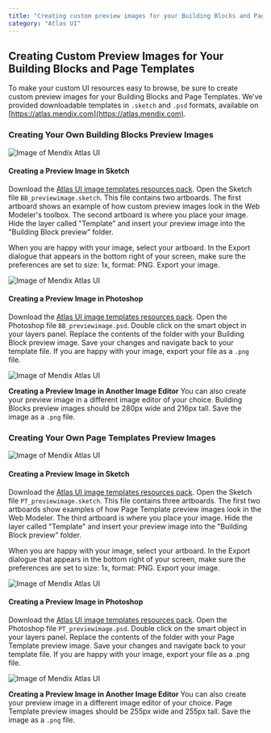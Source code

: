 ```yaml
---
title: "Creating custom preview images for your Building Blocks and Page Templates"
category: "Atlas UI"
---
```


## Creating Custom Preview Images for Your Building Blocks and Page Templates

To make your custom UI resources easy to browse, be sure to create custom preview images for your Building Blocks and Page Templates. We’ve provided downloadable templates in ```.sketch``` and ```.psd``` formats, available on [https://atlas.mendix.com](https://atlas.mendix.com).


### Creating Your Own Building Blocks Preview Images

![Image of Mendix Atlas UI](attachments/create_custom_image_bb.png)

#### Creating a Preview Image in Sketch
Download the [Atlas UI image templates resources pack](https://atlas.mendix.com/p/resources/7881299347899269). Open the Sketch file ```BB_previewimage.sketch```. This file contains two artboards. The first artboard shows an example of how custom preview images look in the Web Modeler's toolbox. The second artboard is where you place your image. Hide the layer called "Template" and insert your preview image into the "Building Block preview” folder.

When you are happy with your image, select your artboard. In the Export dialogue that appears in the bottom right of your screen, make sure the preferences are set to size: 1x, format: PNG. Export your image.

![Image of Mendix Atlas UI](attachments/create_custom_image_bb_sketch.png)

#### Creating a Preview Image in Photoshop
Download the [Atlas UI image templates resources pack](https://atlas.mendix.com/p/resources/7881299347899269). Open the Photoshop file ```BB_previewimage.psd```. Double click on the smart object in your layers panel. Replace the contents of the folder with your Building Block preview image. Save your changes and navigate back to your template file. If you are happy with your image, export your file as a ```.png``` file.

![Image of Mendix Atlas UI](attachments/create_custom_image_bb_photoshop.png)

__Creating a Preview Image in Another Image Editor__
You can also create your preview image in a different image editor of your choice. Building Blocks preview images should be 280px wide and 216px tall. Save the image as a ```.png``` file.

### Creating Your Own Page Templates Preview Images

![Image of Mendix Atlas UI](attachments/create_custom_image_pt.png)

#### Creating a Preview Image in Sketch
Download the [Atlas UI image templates resources pack](https://atlas.mendix.com/p/resources/7881299347899269). Open the Sketch file ```PT_previewimage.sketch```. This file contains three artboards. The first two artboards show examples of how Page Template preview images look in the Web Modeler. The third artboard is where you place your image. Hide the layer called "Template" and insert your preview image into the "Building Block preview” folder.

When you are happy with your image, select your artboard. In the Export dialogue that appears in the bottom right of your screen, make sure the preferences are set to size: 1x, format: PNG. Export your image.

![Image of Mendix Atlas UI](attachments/create_custom_image_pt_sketch.png)

#### Creating a Preview Image in Photoshop
Download the [Atlas UI image templates resources pack](https://atlas.mendix.com/p/resources/7881299347899269). Open the Photoshop file ```PT_previewimage.psd```. Double click on the smart object in your layers panel. Replace the contents of the folder with your Page Template preview image. Save your changes and navigate back to your template file. If you are happy with your image, export your file as a .png file.

![Image of Mendix Atlas UI](attachments/create_custom_image_pt_photoshop.png)

__Creating a Preview Image in Another Image Editor__
You can also create your preview image in a different image editor of your choice. Page Template preview images should be 255px wide and 255px tall. Save the image as a ```.png``` file.
